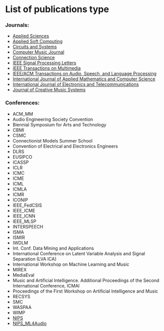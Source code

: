 # List of publications type

### Journals:

- [Applied Sciences](http://www.mdpi.com/journal/applsci)
- [Applied Soft Computing](https://www.journals.elsevier.com/applied-soft-computing/)
- [Circuits and Systems](http://www.scirp.org/journal/cs/)
- [Computer Music Journal](http://computermusicjournal.org/)
- [Connection Science](http://www.tandfonline.com/toc/ccos20/current)
- [IEEE Signal Processing Letters](https://signalprocessingsociety.org/publications-resources/ieee-signal-processing-letters/ieee-signal-processing-letters)
- [IEEE Transactions on Multimedia](https://signalprocessingsociety.org/publications-resources/ieee-transactions-multimedia)
- [IEEE/ACM Transactions on Audio, Speech, and Language Processing](https://signalprocessingsociety.org/publications-resources/ieeeacm-transactions-audio-speech-and-language-processing/ieeeacm)
- [International Journal of Applied Mathematics and Computer Science](https://www.amcs.uz.zgora.pl/)
- [International Journal of Electronics and Telecommunications](http://ijet.pl/index.php/ijet)
- [Journal of Creative Music Systems](http://jcms.org.uk/)

### Conferences:

- ACM_MM
- Audio Engineering Society Convention
- Biennial Symposium for Arts and Technology
- CBMI
- CSMC
- Connectionist Models Summer School
- Convention of Electrical and Electronics Engineers
- DLRS
- EUSIPCO
- ICASSP
- ICLR
- ICMC
- ICME
- ICML
- ICMLA
- ICMR
- ICONIP
- IEEE_FedCSIS
- IEEE_ICME
- IEEE_ICNN
- IEEE_MLSP
- INTERSPEECH
- ISMA
- ISMIR
- IWDLM
- Int. Conf. Data Mining and Applications
- International Conference on Latent Variable Analysis and Signal Separation (LVA ICA)
- International Workshop on Machine Learning and Music
- MIREX
- MediaEval
- Music and Artificial Intelligence. Additional Proceedings of the Second International Conference, ICMAI
- Proceedings of the First Workshop on Artificial Intelligence and Music
- RECSYS
- SMC
- WASPAA
- WIMP
- [NIPS](https://nips.cc/)
- [NIPS_ML4Audio](https://nips.cc/Conferences/2017/Schedule?showEvent=8790)
